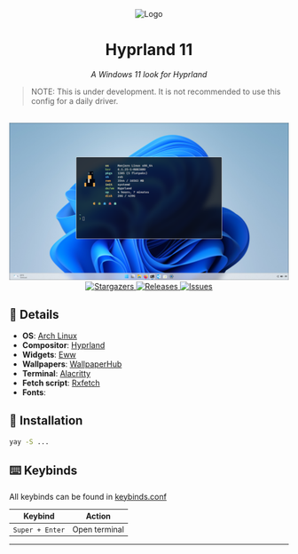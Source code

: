 <div align="center">
  <img width="150" height="150" src="https://github.com/Shinyhero36.png" alt="Logo">
  <br />
  <h1 align="center">
    Hyprland 11
  </h1>
  <p>
    <i>A Windows 11 look for Hyprland</i>
  </p>
</div>

> NOTE: This is under development.
> It is not recommended to use this config for a daily driver.

<br>

<img src="./preview.png" alt="Preview" />

<br>

<div align="center">
	<a href="https://github.com/Shinyhero36/dotfiles/stargazers">
		<img alt="Stargazers" src="https://img.shields.io/github/stars/Shinyhero36/dotfiles?style=for-the-badge&logo=starship&color=C9CBFF&logoColor=D9E0EE&labelColor=302D41">
  </a>
	<a href="https://github.com/Shinyhero36/dotfiles/releases/latest">
		<img alt="Releases" src="https://img.shields.io/github/last-commit/Shinyhero36/dotfiles.svg?style=for-the-badge&logo=github&color=F2CDCD&logoColor=D9E0EE&labelColor=302D41"/>
  </a>
	<a href="https://github.com/Shinyhero36/dotfiles/issues">
		<img alt="Issues" src="https://img.shields.io/github/issues/Shinyhero36/dotfiles?style=for-the-badge&logo=gitbook&color=B5E8E0&logoColor=D9E0EE&labelColor=302D41">
  </a>
</div>


## :memo: Details

- **OS**: [Arch Linux](https://archlinux.org/)
- **Compositor**: [Hyprland](https://hyprland.org/)
- **Widgets**: [Eww](https://elkowar.github.io/eww/)
- **Wallpapers**: [WallpaperHub](https://www.wallpaperhub.app/wallpapers/9256)
- **Terminal**: [Alacritty](https://github.com/alacritty/alacritty)
- **Fetch script**: [Rxfetch](https://github.com/Mangeshrex/rxfetch)
- **Fonts**:

## :construction: Installation

```bash
yay -S ...
```


## :keyboard: Keybinds

All keybinds can be found in [keybinds.conf](config/hypr/keybinds.conf)

| Keybind | Action |
| --- | --- |
| `Super + Enter` | Open terminal |

---

<div align="center">
	<a href="https://github.com/Shinyhero36/dotfiles/blob/main/LICENSE">
		<img src="https://img.shields.io/badge/License-GPL%20v3-blue.svg?style=for-the-badge&color=DDB6F2&logoColor=D9E0EE&labelColor=302D41" alt="" />
	</a>
</div>

